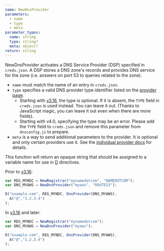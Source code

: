 ```yaml
---
name: NewDnsProvider
parameters:
  - name
  - type
  - meta
parameter_types:
  name: string
  type: string?
  meta: object?
return: string
---
```


NewDnsProvider activates a DNS Service Provider (DSP) specified in `creds.json`.
A DSP stores a DNS zone's records and provides DNS service for the zone (i.e.
answers on port 53 to queries related to the zone).

* `name` must match the name of an entry in `creds.json`.
* `type` specifies a valid DNS provider type identifier listed on the [provider page](../../provider-list.md).
  * Starting with [v3.16](../../v316.md), the type is optional. If it is absent, the `TYPE` field in `creds.json` is used instead. You can leave it out. (Thanks to JavaScript magic, you can leave it out even when there are more fields).
  * Starting with v4.0, specifying the type may be an error. Please add the `TYPE` field to `creds.json` and remove this parameter from `dnsconfig.js` to prepare.
* `meta` is a way to send additional parameters to the provider.  It is optional and only certain providers use it.  See the [individual provider docs](../../provider-list.md) for details.

This function will return an opaque string that should be assigned to a variable name for use in [D](D.md) directives.

Prior to [v3.16](../../v316.md):

```javascript
var REG_MYNDC = NewRegistrar("mynamedotcom", "NAMEDOTCOM");
var DNS_MYAWS = NewDnsProvider("myaws", "ROUTE53");

D("example.com", REG_MYNDC, DnsProvider(DNS_MYAWS),
  A("@","1.2.3.4")
);
```

In [v3.16](../../v316.md) and later:

```javascript
var REG_MYNDC = NewRegistrar("mynamedotcom");
var DNS_MYAWS = NewDnsProvider("myaws");

D("example.com", REG_MYNDC, DnsProvider(DNS_MYAWS),
  A("@","1.2.3.4")
);
```
